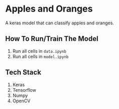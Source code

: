 # Apples and Oranges

A keras model that can classify apples and oranges.

## How To Run/Train The Model

1. Run all cells in `data.ipynb`
2. Run all cells in `model.ipynb`

## Tech Stack

1. Keras
2. Tensorflow
3. Numpy
4. OpenCV
